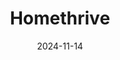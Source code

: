 ---  
layout: startup_page  
title: "Homethrive"  
id: "homethrive.com"  
permalink: "/homethrivehomethrive.com11142024/"  
website: "https://www.homethrive.com/"  
funding_round: ""  
funding_amount: "$20M"  
investors: "TELUS Global Ventures, 7Wire Ventures, Pitango HealthTech, Human Capital, Outcomes Collective Growth Capital, Allianz, The K Fund, other family offices"  
about: "Homethrive provides technology-enabled caregiving solutions, offering 24/7 on-demand resources and live support to working caregivers. Its platform aims to help caregivers balance work, life, and caregiving responsibilities, improving outcomes and lowering costs for employers and health plans."  
markets: "Healthtech"  
hq: "Northbrook, Illinois, United States"  
founded_year: "2018"  
linkedin: "https://www.linkedin.com/company/homethrive-inc"  
twitter: "https://twitter.com/home_thrive"  
instagram: ""  
facebook: "https://www.facebook.com/homethrive"  
crunchbase: "https://www.crunchbase.com/organization/homethrive"  
pitchbook: "https://pitchbook.com/profiles/company/279930-34"  

date_display: "14-Nov-2024"  
date: "2024-11-14"

# SEO Optimization  
meta_title: "Homethrive -  Funding ($20M)"  
meta_description: "Homethrive, Homethrive provides technology-enabled caregiving solutions, offering 24/7 on-demand resources and live support to working caregivers. Its platform ai..."  
meta_keywords: "Homethrive, Healthtech,  funding"  
canonical_url: "https://startup.projectstartups.com/homethrivehomethrive.com11142024/"  
---